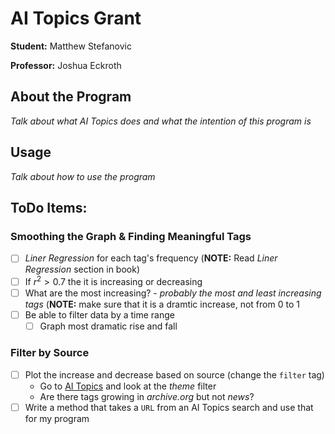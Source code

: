 # AI Topics Grant 

**Student:** Matthew Stefanovic

**Professor:** Joshua Eckroth

## About the Program

*Talk about what AI Topics does and what the intention of this program is* 

## Usage

*Talk about how to use the program*

## ToDo Items: 

### Smoothing the Graph & Finding Meaningful Tags

- [ ] *Liner Regression* for each tag's frequency (**NOTE:** Read *Liner Regression* section in book) 
- [ ] If $r^2 > 0.7$ the it is increasing or decreasing 
- [ ] What are the most increasing? - *probably the most and least increasing tags* (**NOTE:** make sure that it is a dramtic increase, not from 0 to 1
- [ ] Be able to filter data by a time range 
	- [ ] Graph most dramatic rise and fall

### Filter by Source 

- [ ] Plot the increase and decrease based on source (change the `filter` tag)
	- Go to [AI Topics](https://aitopics.org) and look at the *theme* filter
	- Are there tags growing in *archive.org* but not *news*? 
- [ ] Write a method that takes a `URL` from an AI Topics search and use that for my program 